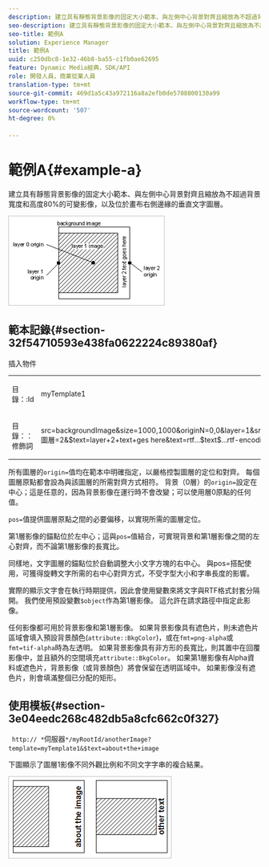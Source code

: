 ```yaml
---
description: 建立具有靜態背景影像的固定大小範本、與左側中心背景對齊且縮放為不超過背景寬度和高度80%的可變影像，以及位於畫布右側邊緣的垂直文字圖層。
seo-description: 建立具有靜態背景影像的固定大小範本、與左側中心背景對齊且縮放為不超過背景寬度和高度80%的可變影像，以及位於畫布右側邊緣的垂直文字圖層。
seo-title: 範例A
solution: Experience Manager
title: 範例A
uuid: c250dbc8-1e32-46b8-ba55-c1fb0ae62695
feature: Dynamic Media經典，SDK/API
role: 開發人員，商業從業人員
translation-type: tm+mt
source-git-commit: 469d1a5c43a972116a8a2efb0de5708800130a99
workflow-type: tm+mt
source-wordcount: '507'
ht-degree: 0%

---
```



# 範例A{#example-a}

建立具有靜態背景影像的固定大小範本、與左側中心背景對齊且縮放為不超過背景寬度和高度80%的可變影像，以及位於畫布右側邊緣的垂直文字圖層。

![](assets/examplea.png)

## 範本記錄{#section-32f54710593e438fa0622224c89380af}

插入物件

<table id="simpletable_97ECA49445634F59B3F1D100412EFC70"> 
 <tr class="strow"> 
  <td class="stentry"> <p> <span class="codeph"> 目錄：:Id  </span> </p> </td> 
  <td class="stentry"> <p> <span class="codeph"> myTemplate1  </span> </p> </td> 
 </tr> 
 <tr class="strow"> 
  <td class="stentry"> <p> <span class="codeph"> 目錄：：修飾詞  </span> </p> </td> 
  <td class="stentry"> <p> <span class="codeph"> src=backgroundImage&amp;size=1000,1000&amp;originN=0,0&amp;layer=1&amp;src=$object$&amp;size=800,800&amp;originN=-0.5,0&amp;posN=-0.5,0&amp;圖層=2&amp;$text=layer+2+text+ges here&amp;text=rtf...$text$...rtf-encoding&amp;rotate=-90&amp;originN=0.5,0&amp;posN=0.5,0  </span> </p> </td> 
 </tr> 
</table>

所有圖層的`origin=`值均在範本中明確指定，以嚴格控製圖層的定位和對齊。 每個圖層原點都會設為與該圖層的所需對齊方式相符。 背景（0層）的`origin=`設定在中心；這是任意的，因為背景影像在運行時不會改變；可以使用層0原點的任何值。

`pos=`值提供圖層原點之間的必要偏移，以實現所需的圖層定位。

第1層影像的錨點位於左中心；這與`pos=`值結合，可實現背景和第1層影像之間的左心對齊，而不論第1層影像的長寬比。

同樣地，文字圖層的錨點位於自動調整大小文字方塊的右中心。 與pos=搭配使用，可獲得旋轉文字所需的右中心對齊方式，不受字型大小和字串長度的影響。

實際的顯示文字會在執行時期提供，因此會使用變數來將文字與RTF格式封套分隔開。 我們使用預設變數`$object`作為第1層影像。 這允許在請求路徑中指定此影像。

任何影像都可用於背景影像和第1層影像。 如果背景影像具有遮色片，則未遮色片區域會填入預設背景顏色(`attribute::BkgColor`)，或在`fmt=png-alpha`或`fmt=tif-alpha`時為左透明。 如果背景影像具有非方形的長寬比，則其置中在回覆影像中，並且額外的空間填充`attribute::BkgColor`。 如果第1層影像有Alpha資料或遮色片，背景影像（或背景顏色）將會保留在透明區域中。 如果影像沒有遮色片，則會填滿整個已分配的矩形。

## 使用模板{#section-3e04eedc268c482db5a8cfc662c0f327}

` http:// *`伺服器`*/myRootId/anotherImage?template=myTemplate1&$text=about+the+image`

下圖顯示了圖層1影像不同外觀比例和不同文字字串的複合結果。

![](assets/exampleausing.png)

